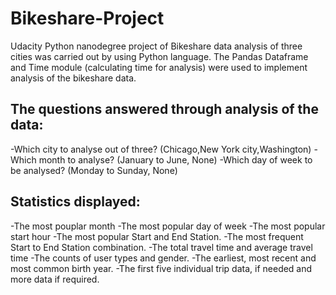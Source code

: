 # Bikeshare-Project

Udacity Python nanodegree project of Bikeshare data analysis of three cities was carried out by using Python language.
The Pandas Dataframe and Time module (calculating time for analysis) were used to implement analysis of the bikeshare data.

## The questions answered through analysis of the data:
-Which city to analyse out of three? (Chicago,New York city,Washington)
-Which month to analyse? (January to June, None)
-Which day of week to be analysed? (Monday to Sunday, None)

## Statistics displayed:
-The most pouplar month
-The most popular day of week
-The most popular start hour
-The most popular Start and End Station.
-The most frequent Start to End Station combination.
-The total travel time and average travel time
-The counts of user types and gender.
-The earliest, most recent and most common birth year.
-The first five individual trip data, if needed and more data if required.
